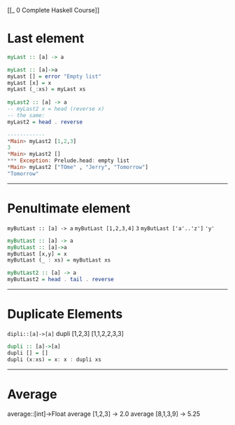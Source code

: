 [[_ 0 Complete Haskell Course]]


# Last element
```Haskell
myLast :: [a] -> a

myLast :: [a]->a
myLast [] = error "Empty list"
myLast [x] = x
myLast (_:xs) = myLast xs
  
myLast2 :: [a] -> a
-- myLast2 x = head (reverse x)
-- the same:
myLast2 = head . reverse

------------
*Main> myLast2 [1,2,3]
3
*Main> myLast2 []
*** Exception: Prelude.head: empty list
*Main> myLast2 ["TOme" , "Jerry", "Tomorrow"]
"Tomorrow"
```

---
# Penultimate element

`myButLast :: [a] -> a`
`myButLast [1,2,3,4]` 
`3`
`myButLast ['a'..'z']`
`'y'`


```haskell
myButLast :: [a] -> a
myButLast :: [a]->a
myButLast [x,y] = x 
myButLast (_ : xs) = myButLast xs

myButLast2 :: [a] -> a
myButLast2 = head . tail . reverse
```

----
# Duplicate Elements

`dipli::[a]->[a]`
dupli [1,2,3]
[1,1,2,2,3,3]

```haskell
dupli :: [a]->[a]
dupli [] = []
dupli (x:xs) = x: x : dupli xs


```

---
# Average
average::[int]->Float
average [1,2,3] -> 2.0
average [8,1,3,9] -> 5.25
















